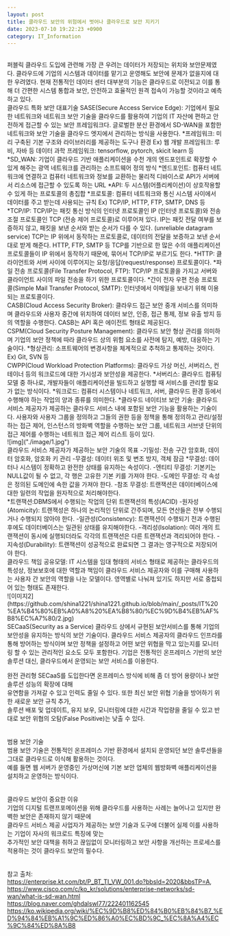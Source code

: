 ```yaml
---
layout: post
title: 클라우드 보안의 위험에서 벗어나 클라우드로 보안 지키기 
date: 2023-07-10 19:22:23 +0900
category: IT_Information
---
```

<br>
퍼블릭 클라우드 도입에 관련해 가장 큰 우려는 데이터가 저장되는 위치와 보안문제였다.  
클라우드에 기업의 시스템과 데이터를 맡기고 운영해도 보안에 문제가 없을지에 대한 우려였다.  
현재 전통적인 데이터 센터 대부분의 기능은 클라우드로 이전되고 이를 통해 더 간편한 시스템 통합과 보안,  
안전하고 효율적인 원격 접속이 가능할 것이라고 예측하고 있다.  
<br>  
클라우드 특화 보안 대표기술  
SASE(Secure Access Service Edge): 기업에서 필요한 네트워크와 네트워크 보안 기술을 클라우드를 활용하여   
                                  기업의 IT 자산에 편하고 안전하게 접근할 수 있는 보안 프레임워크다.  
                                  글로벌한 분산 환경에서 SD-WAN을 포함한 네트워크와 보안 기술을 클라우드 엣지에서 관리하는 방식을 사용한다.    
*프레임워크: 미리 구축된 기본 구조와 라이브러리를 제공하는 도구나 환경  
            Ex) 웹 개발 프레임워크: 루비, 자바 등  
                데이터 과학 프레임워크: tensorflow, pytorch, skicit learn 등  
*SD_WAN: 기업이 클라우드 기반 애플리케이션을 수천 개의 엔드포인트로 확장할 수 있게 해주는 광역 네트워크를 관리하는 소프트웨어 정의 방식  
*엔드포인트: 컴퓨터 네트워크에 연결하고 컴퓨터 네트워크와 정보를 교환하는 물리적 디바이스로 API가 서버에서 리소스에 접근할 수 있도록 하는 URL  
*API: 두 시스템(어플리케이션)이 상호작용할 수 있게 하는 프로토콜의 총집합  
*프로토콜: 컴퓨터 네트워크와 통신 시스템 사이에서 데이터를 주고 받는데 사용되는 규칙  
           Ex) TCP/IP, HTTP, FTP, SMTP, DNS 등  
*TCP/IP: TCP/IP는 패킷 통신 방식의 인터넷 프로토콜인 IP (인터넷 프로토콜)와 전송 조절 프로토콜인 TCP (전송 제어 프로토콜)로 이루어져 있다.  
         IP는 패킷 전달 여부를 보증하지 않고, 패킷을 보낸 순서와 받는 순서가 다를 수 있다.  
         (unreliable datagram service) TCP는 IP 위에서 동작하는 프로토콜로, 데이터의 전달을 보증하고 보낸 순서대로 받게 해준다.   
         HTTP, FTP, SMTP 등 TCP를 기반으로 한 많은 수의 애플리케이션 프로토콜들이 IP 위에서 동작하기 때문에, 묶어서 TCP/IP로 부르기도 한다.    
*HTTP: 클라이언트와 서버 사이에 이루어지는 요청/응답(request/response) 프로토콜이다.  
*파일 전송 프로토콜(File Transfer Protocol, FTP): TCP/IP 프로토콜을 가지고 서버와 클라이언트 사이의 파일 전송을 하기 위한 프로토콜이다.    
*간이 전자 우편 전송 프로토콜(Simple Mail Transfer Protocol, SMTP): 인터넷에서 이메일을 보내기 위해 이용되는 프로토콜이다.  
<br>  
CASB(Cloud Access Security Broker): 클라우드 접근 보안 중개 서비스를 의미하며 클라우드와 사용자 중간에 위치하여 데이터 보안, 
                                    인증, 접근 통제, 정보 유출 방지 등의 역할을 수행한다. CASB는 API 혹은 에이전트 형태로 제공된다.    
<br>  
CSPM(Cloud Security Posture Management): 클라우드 보안 형상 관리를 의미하며 기업의 보안 정책에 따라 클라우드 상의 위험 요소를 사전에   
                                         탐지, 예방, 대응하는 기술이다.     
*형상관리: 소프트웨어의 변경사항을 체계적으로 추척하고 통제하는 것이다.  
          Ex) Git, SVN 등  
<br>  
CWPP(Cloud Workload Protection Platforms): 클라우드 가상 머신, 서버리스, 컨테이너 등의 워크로드에 대한 가시성과 보안성을 제공한다.  
*서버리스: 클라우드 컴퓨팅 모델 중 하나로, 개발자들이 애플리케이션을 빌드하고 실행할 때 서비스를 관리할 필요가 없는 방식이다.  
*워크로드: 컴퓨터 시스템이나 네트워크, 서버, 클라우드 환경 등에서 수행해야 하는 작업의 양과 종류를 의미한다.  
*클라우드 네이티브 보안 기술: 클라우드 서비스 제공자가 제공하는 클라우드 서비스 내에 포함된 보안 기능을 활용하는 기술이다.  
          사용자와 사용자 그룹을 정의하고 그들의 권한 등을 정책을 통해 정의하고 관리/설정하는 접근 제어, 인스턴스의 방화벽 역할을 수행하는 보안 그룹,  
          네트워크 서브넷 단위의 접근 제어를 수행하는 네트워크 접근 제어 리스트 등이 있다.  
<br>  
![img]("./image/1.jpg")  
<br>
클라우드 서비스 제공자가 제공하는 보안 기술의 목표  
-기밀성: 전송 구간 암호화, 데이터 암호화, 암호화 키 관리  
-무결성: 데이터 위조 및 변조 방지, 객체 잠금   
*무결성: 데이터나 시스템이 정확하고 완전한 상태를 유지하는 속성이다.  
-엔티티 무결성: 기본키는 NULL값이 될 수 없고, 각 행은 고유한 기본 키를 가져야 한다.  
-도메인 무결성: 각 속성은 정의된 도메인에 속한 값을 가져야 한다.  
-참조 무결성: 트랜잭션은 데이터베이스에 대한 일련의 작업을 원자적으로 처리해야한다.  
<br>
*트랜잭션:DBMS에서 수행되는 작업의 단위  
트랜잭션의 특성(ACID)  
-원자성(Atomicity): 트랜잭성은 하나의 논리적인 단위로 간주되며, 모든 연산들은 전부 수행되거나 수행되지 않아야 한다.  
-일관성(Consistency): 트랜잭션이 수행되기 전과 수행된 후에도 데이터베이스는 일관된 상태를 유지해야한다.  
-격리성(Isolation): 여러 개의 트랜잭션이 동시에 실행되더라도 각각의 트랜잭션은 다른 트랜잭션과 격리되어야 한다.  
 -지속성(Durability): 트랜잭션이 성공적으로 완료되면 그 결과는 영구적으로 저장되어야 한다.  
<br>  
클라우드 책임 공유모델: IT 시스템을 임대 형태의 서비스 형태로 제공하는 클라우드의 특성상,  
                        정보보호에 대한 역할과 책임이 클라우드 서비스 제공자와 이를 구매해 사용하는 사용자 간 보안의 역할을 나눈 모델이다.  
                        영역별로 나눠져 있기도 하지만 서로 중첩되어 있는 형태도 존재한다.  
<br>  
![이미지2](https://github.com/shina1221/shina1221.github.io/blob/main/_posts/IT%20%EA%B4%80%EB%A0%A8%20%EA%B8%80/%EC%9D%B4%EB%AF%B8%EC%A7%80/2.jpg)  
<br>  
SECaaS(Security as a Service)  
클라우드 상에서 규현된 보안서비스를 통해 기업의 보안성을 유지하는 방식의 보안 기술이다.  
클라우드 서비스 제공자의 클라우드 인프라를 통해 방어하는 방식이며 보안 정책을 설정하고   
어떤 보안 위협을 막고 있는지를 모니터링 할 수 있는 관리적인 요소도 모두 포함한다.  
기업은 전통적인 온프레미스 기반의 보안 솔루션 대신, 클라우드에서 운영되는 보안 서비스를 이용한다.  
  
완전 관리형 SECaaS를 도입한다면 온프레미스 방식에 비해 좀 더 방어 용량이나 보안 솔루션 성능의 확장에 대해  
유연함을 가져갈 수 있고 인력도 줄일 수 있다. 또한 최신 보안 위협 기술을 방어하기 위한 새로운 보안 규칙 추가,  
솔루션 배포 및 업데이트, 유지 보우, 모니터링에 대한 시간과 작업량을 줄일 수 있고 반대로 보안 위협의 오탐(False Positive)는 낮출 수 있다.    
<br>  
범용 보안 기술  
범용 보안 기술은 전통적인 온프레미스 기반 환경에서 설치되 운영되던 보안 솔루션들을 그대로 클라우드로 이식해 활용하는 것이다.  
예를 들면 웹 서버가 운영중인 가상머신에 기본 보안 업체의 웹방화벽 애플리케이션을 설치하고 운영하는 방식이다.  
<br>  
클라우드 보안이 중요한 이유    
기업의 디지털 트랜프포메이션을 위해 클라우드를 사용하는 사례는 늘어나고 있지만 완벽한 보안은 존재하지 않기 때문에  
클라우드 서비스 제공 사업자가 제공하는 보안 기술과 도구에 더불어 실제 이를 사용하는 기업이 자사의 워크로드 특징에 맞는  
추가적인 보안 대책을 취하고 끊임없이 모니터링하고 보안 사항을 개선하는 프로세스를 적용하는 것이 클라우드 보안의 필수다.  
<br>  
참고 출처:  
https://enterprise.kt.com/bt/P_BT_TI_VW_001.do?bbsId=2020&bbsTP=A,  
https://www.cisco.com/c/ko_kr/solutions/enterprise-networks/sd-wan/what-is-sd-wan.html  
https://blog.naver.com/ghdalswl77/222401162545  
https://ko.wikipedia.org/wiki/%EC%9D%B8%ED%84%B0%EB%84%B7_%ED%94%84%EB%A1%9C%ED%86%A0%EC%BD%9C_%EC%8A%A4%EC%9C%84%ED%8A%B8  
